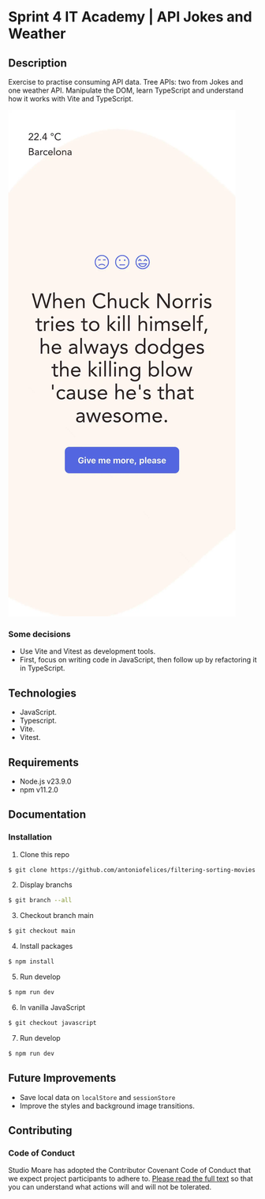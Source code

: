 # Sprint 4 IT Academy | API Jokes and Weather

## Description

Exercise to practise consuming API data. Tree APIs: two from Jokes and one weather API. Manipulate the DOM, learn TypeScript and understand how it works with Vite and TypeScript.

![Preview](src/assets/images/preview-01.webp 'Jokes and Weather Preview')

### Some decisions

-   Use Vite and Vitest as development tools.
-   First, focus on writing code in JavaScript, then follow up by refactoring it in TypeScript.

## Technologies

-   JavaScript.
-   Typescript.
-   Vite.
-   Vitest.

## Requirements

-   Node.js v23.9.0
-   npm v11.2.0

## Documentation

### Installation

1. Clone this repo

```bash
$ git clone https://github.com/antoniofelices/filtering-sorting-movies .
```

2. Display branchs

```bash
$ git branch --all
```

3. Checkout branch main

```bash
$ git checkout main
```

4. Install packages

```bash
$ npm install
```

5. Run develop

```bash
$ npm run dev
```

6. In vanilla JavaScript

```bash
$ git checkout javascript
```

7. Run develop

```bash
$ npm run dev
```

## Future Improvements

-   Save local data on `localStore` and `sessionStore`
-   Improve the styles and background image transitions.

## Contributing

### Code of Conduct

Studio Moare has adopted the Contributor Covenant Code of Conduct that we expect project participants to adhere to. [Please read the full text](https://www.contributor-covenant.org/version/2/1/code_of_conduct/code_of_conduct.md) so that you can understand what actions will and will not be tolerated.
